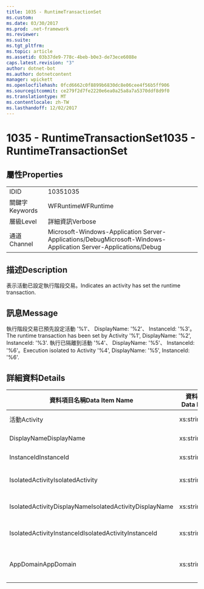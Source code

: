 ```yaml
---
title: 1035 - RuntimeTransactionSet
ms.custom: 
ms.date: 03/30/2017
ms.prod: .net-framework
ms.reviewer: 
ms.suite: 
ms.tgt_pltfrm: 
ms.topic: article
ms.assetid: 03b37de9-778c-4beb-b0e3-de73ece6088e
caps.latest.revision: "3"
author: dotnet-bot
ms.author: dotnetcontent
manager: wpickett
ms.openlocfilehash: 0fcd6662c0f8899b6830dc8e06cee4f56b5ff906
ms.sourcegitcommit: ce279f2d7fe2220e6ea0a25a8a7a5370ddf8d9f0
ms.translationtype: MT
ms.contentlocale: zh-TW
ms.lasthandoff: 12/02/2017
---
```

# <a name="1035---runtimetransactionset"></a><span data-ttu-id="0db18-102">1035 - RuntimeTransactionSet</span><span class="sxs-lookup"><span data-stu-id="0db18-102">1035 - RuntimeTransactionSet</span></span>
## <a name="properties"></a><span data-ttu-id="0db18-103">屬性</span><span class="sxs-lookup"><span data-stu-id="0db18-103">Properties</span></span>  
  
|||  
|-|-|  
|<span data-ttu-id="0db18-104">ID</span><span class="sxs-lookup"><span data-stu-id="0db18-104">ID</span></span>|<span data-ttu-id="0db18-105">1035</span><span class="sxs-lookup"><span data-stu-id="0db18-105">1035</span></span>|  
|<span data-ttu-id="0db18-106">關鍵字</span><span class="sxs-lookup"><span data-stu-id="0db18-106">Keywords</span></span>|<span data-ttu-id="0db18-107">WFRuntime</span><span class="sxs-lookup"><span data-stu-id="0db18-107">WFRuntime</span></span>|  
|<span data-ttu-id="0db18-108">層級</span><span class="sxs-lookup"><span data-stu-id="0db18-108">Level</span></span>|<span data-ttu-id="0db18-109">詳細資訊</span><span class="sxs-lookup"><span data-stu-id="0db18-109">Verbose</span></span>|  
|<span data-ttu-id="0db18-110">通道</span><span class="sxs-lookup"><span data-stu-id="0db18-110">Channel</span></span>|<span data-ttu-id="0db18-111">Microsoft-Windows-Application Server-Applications/Debug</span><span class="sxs-lookup"><span data-stu-id="0db18-111">Microsoft-Windows-Application Server-Applications/Debug</span></span>|  
  
## <a name="description"></a><span data-ttu-id="0db18-112">描述</span><span class="sxs-lookup"><span data-stu-id="0db18-112">Description</span></span>  
 <span data-ttu-id="0db18-113">表示活動已設定執行階段交易。</span><span class="sxs-lookup"><span data-stu-id="0db18-113">Indicates an activity has set the runtime transaction.</span></span>  
  
## <a name="message"></a><span data-ttu-id="0db18-114">訊息</span><span class="sxs-lookup"><span data-stu-id="0db18-114">Message</span></span>  
 <span data-ttu-id="0db18-115">執行階段交易已預先設定活動 '%1'、 DisplayName: '%2'、 InstanceId: '%3'。</span><span class="sxs-lookup"><span data-stu-id="0db18-115">The runtime transaction has been set by Activity '%1', DisplayName: '%2', InstanceId: '%3'.</span></span>  <span data-ttu-id="0db18-116">執行已隔離到活動 '%4'、 DisplayName: '%5'、 InstanceId: '%6'。</span><span class="sxs-lookup"><span data-stu-id="0db18-116">Execution isolated to Activity '%4', DisplayName: '%5', InstanceId: '%6'.</span></span>  
  
## <a name="details"></a><span data-ttu-id="0db18-117">詳細資料</span><span class="sxs-lookup"><span data-stu-id="0db18-117">Details</span></span>  
  
|<span data-ttu-id="0db18-118">資料項目名稱</span><span class="sxs-lookup"><span data-stu-id="0db18-118">Data Item Name</span></span>|<span data-ttu-id="0db18-119">資料項目型別</span><span class="sxs-lookup"><span data-stu-id="0db18-119">Data Item Type</span></span>|<span data-ttu-id="0db18-120">描述</span><span class="sxs-lookup"><span data-stu-id="0db18-120">Description</span></span>|  
|--------------------|--------------------|-----------------|  
|<span data-ttu-id="0db18-121">活動</span><span class="sxs-lookup"><span data-stu-id="0db18-121">Activity</span></span>|<span data-ttu-id="0db18-122">xs:string</span><span class="sxs-lookup"><span data-stu-id="0db18-122">xs:string</span></span>|<span data-ttu-id="0db18-123">活動的型別名稱。</span><span class="sxs-lookup"><span data-stu-id="0db18-123">The type name of the activity.</span></span>|  
|<span data-ttu-id="0db18-124">DisplayName</span><span class="sxs-lookup"><span data-stu-id="0db18-124">DisplayName</span></span>|<span data-ttu-id="0db18-125">xs:string</span><span class="sxs-lookup"><span data-stu-id="0db18-125">xs:string</span></span>|<span data-ttu-id="0db18-126">活動的顯示名稱。</span><span class="sxs-lookup"><span data-stu-id="0db18-126">The display name of the activity.</span></span>|  
|<span data-ttu-id="0db18-127">InstanceId</span><span class="sxs-lookup"><span data-stu-id="0db18-127">InstanceId</span></span>|<span data-ttu-id="0db18-128">xs:string</span><span class="sxs-lookup"><span data-stu-id="0db18-128">xs:string</span></span>|<span data-ttu-id="0db18-129">活動的執行個體 ID。</span><span class="sxs-lookup"><span data-stu-id="0db18-129">The instance id of the activity.</span></span>|  
|<span data-ttu-id="0db18-130">IsolatedActivity</span><span class="sxs-lookup"><span data-stu-id="0db18-130">IsolatedActivity</span></span>|<span data-ttu-id="0db18-131">xs:string</span><span class="sxs-lookup"><span data-stu-id="0db18-131">xs:string</span></span>|<span data-ttu-id="0db18-132">隔離交易之目標活動的型別名稱。</span><span class="sxs-lookup"><span data-stu-id="0db18-132">The type name of the activity that the transaction is isolated to.</span></span>|  
|<span data-ttu-id="0db18-133">IsolatedActivityDisplayName</span><span class="sxs-lookup"><span data-stu-id="0db18-133">IsolatedActivityDisplayName</span></span>|<span data-ttu-id="0db18-134">xs:string</span><span class="sxs-lookup"><span data-stu-id="0db18-134">xs:string</span></span>|<span data-ttu-id="0db18-135">隔離交易之目標活動的顯示名稱。</span><span class="sxs-lookup"><span data-stu-id="0db18-135">The display name of the activity that the transaction is isolated to.</span></span>|  
|<span data-ttu-id="0db18-136">IsolatedActivityInstanceId</span><span class="sxs-lookup"><span data-stu-id="0db18-136">IsolatedActivityInstanceId</span></span>|<span data-ttu-id="0db18-137">xs:string</span><span class="sxs-lookup"><span data-stu-id="0db18-137">xs:string</span></span>|<span data-ttu-id="0db18-138">隔離交易之目標活動的執行個體 ID。</span><span class="sxs-lookup"><span data-stu-id="0db18-138">The instance id of the activity that the transaction is isolated to.</span></span>|  
|<span data-ttu-id="0db18-139">AppDomain</span><span class="sxs-lookup"><span data-stu-id="0db18-139">AppDomain</span></span>|<span data-ttu-id="0db18-140">xs:string</span><span class="sxs-lookup"><span data-stu-id="0db18-140">xs:string</span></span>|<span data-ttu-id="0db18-141">由 AppDomain.CurrentDomain.FriendlyName 傳回的字串。</span><span class="sxs-lookup"><span data-stu-id="0db18-141">The string returned by AppDomain.CurrentDomain.FriendlyName.</span></span>|
